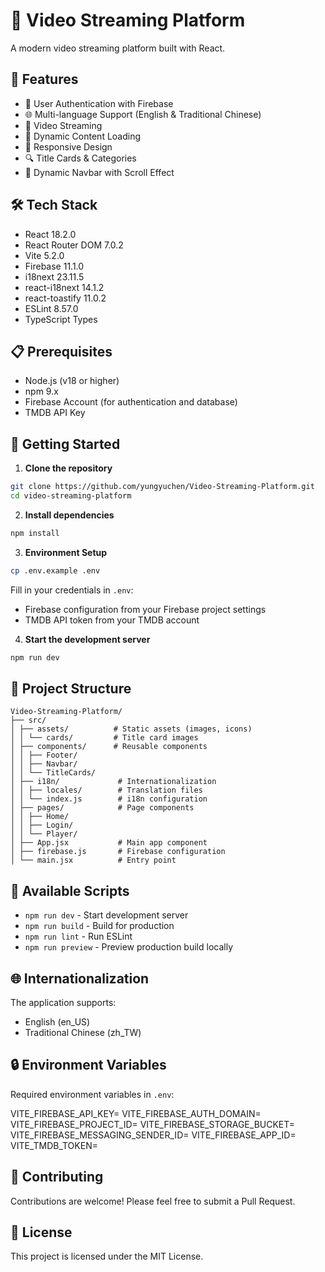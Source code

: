 # 🎥 Video Streaming Platform

A modern video streaming platform built with React.

## 🚀 Features

- 🔐 User Authentication with Firebase
- 🌐 Multi-language Support (English & Traditional Chinese)
- 🎥 Video Streaming
- 🎯 Dynamic Content Loading
- 📱 Responsive Design
- 🔍 Title Cards & Categories
- 🌙 Dynamic Navbar with Scroll Effect

## 🛠️ Tech Stack

- React 18.2.0
- React Router DOM 7.0.2
- Vite 5.2.0
- Firebase 11.1.0
- i18next 23.11.5
- react-i18next 14.1.2
- react-toastify 11.0.2
- ESLint 8.57.0
- TypeScript Types

## 📋 Prerequisites

- Node.js (v18 or higher)
- npm 9.x
- Firebase Account (for authentication and database)
- TMDB API Key

## 🚀 Getting Started

1. **Clone the repository**

```bash
git clone https://github.com/yungyuchen/Video-Streaming-Platform.git
cd video-streaming-platform
```

2. **Install dependencies**

```bash
npm install
```

3. **Environment Setup**

```bash
cp .env.example .env
```

Fill in your credentials in `.env`:

- Firebase configuration from your Firebase project settings
- TMDB API token from your TMDB account

4. **Start the development server**

```bash
npm run dev
```

## 📁 Project Structure

```
Video-Streaming-Platform/
├── src/
│ ├── assets/          # Static assets (images, icons)
│ │ └── cards/         # Title card images
│ ├── components/      # Reusable components
│ │ ├── Footer/
│ │ ├── Navbar/
│ │ └── TitleCards/
│ ├── i18n/             # Internationalization
│ │ ├── locales/        # Translation files
│ │ └── index.js        # i18n configuration
│ ├── pages/            # Page components
│ │ ├── Home/
│ │ ├── Login/
│ │ └── Player/
│ ├── App.jsx           # Main app component
│ ├── firebase.js       # Firebase configuration
│ └── main.jsx          # Entry point
```

## 🔧 Available Scripts

- `npm run dev` - Start development server
- `npm run build` - Build for production
- `npm run lint` - Run ESLint
- `npm run preview` - Preview production build locally

## 🌐 Internationalization

The application supports:

- English (en_US)
- Traditional Chinese (zh_TW)

## 🔒 Environment Variables

Required environment variables in `.env`:

VITE_FIREBASE_API_KEY=
VITE_FIREBASE_AUTH_DOMAIN=
VITE_FIREBASE_PROJECT_ID=
VITE_FIREBASE_STORAGE_BUCKET=
VITE_FIREBASE_MESSAGING_SENDER_ID=
VITE_FIREBASE_APP_ID=
VITE_TMDB_TOKEN=

## 🤝 Contributing

Contributions are welcome! Please feel free to submit a Pull Request.

## 📄 License

This project is licensed under the MIT License.

